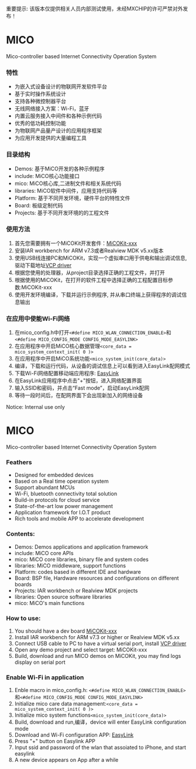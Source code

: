 重要提示: 该版本仅提供相关人员内部测试使用，未经MXCHIP的许可严禁对外发布！

MICO
====

Mico-controller based Internet Connectivity Operation System


### 特性
* 为嵌入式设备设计的物联网开发软件平台
* 基于实时操作系统设计
* 支持各种微控制器平台
* 无线网络接入方案：Wi-Fi，蓝牙
* 内置云服务接入中间件和各种示例代码
* 优秀的低功耗控制功能
* 为物联网产品量产设计的应用程序框架
* 为应用开发提供的大量编程工具

### 目录结构
* Demos: 基于MiCO开发的各种示例程序
* include: MiCO核心功能接口
* mico: MiCO核心库,二进制文件和相关系统代码
* libraries: MiCO软件中间件，应用支持代码等
* Platform: 基于不同开发环境，硬件平台的特性文件
* Board: 板级定制代码
* Projects: 基于不同开发环境的的工程文件

### 使用方法
1. 首先您需要拥有一个MiCOKit开发套件：[MiCOKit-xxx](http://mico.io/wiki/doku.php?id=micokit_overview)<br />
2. 安装IAR workbench for ARM v7.3或者Realview MDK v5.xx版本
3. 使用USB线连接PC和MiCOKit，实现一个虚拟串口用于供电和输出调试信息, 驱动下载地址[VCP driver](http://www.ftdichip.com/Drivers/VCP.htm) 
4. 根据您使用的处理器，从project目录选择正确的工程文件，并打开
5. 根据使用的MiCOKit，在打开的软件工程中选择正确的工程配置目标参数:MiCOKit-xxx
6. 使用开发环境编译，下载并运行示例程序, 并从串口终端上获得程序的调试信息输出

### 在应用中使能Wi-Fi网络
1. 在mico_config.h中打开`<#define MICO_WLAN_CONNECTION_ENABLE>`和`<#define MICO_CONFIG_MODE CONFIG_MODE_EASYLINK>`
2. 在应用程序中开启MiCO核心数据管理`<core_data = mico_system_context_init( 0 )>`
3. 在应用程序中开启MiCO系统功能`<mico_system_init(core_data)>`
4. 编译，下载和运行代码，从设备的调试信息上可以看到进入EasyLink配网模式
5. 下载Wi-Fi网络配置移动端应用程序: [EasyLink](http://mico.io/wiki/doku.php?id=micoappdownload)
6. 在EasyLink应用程序中点击"+"按钮，进入网络配置界面
7. 输入SSID和密码，并点击“Fast mode”，启动EasyLink配网
8. 等待一段时间后，在配网界面下会出现新加入的网络设备

Notice: Internal use only


MICO
====
Mico-controller based Internet Connectivity Operation System


### Feathers
* Designed for embedded devices
* Based on a Real time operation system
* Support abundant MCUs
* Wi-Fi, bluetooth connectivity total solution
* Build-in protocols for cloud service
* State-of-the-art low power management
* Application framework for I.O.T product
* Rich tools and mobile APP to accelerate development

### Contents:
* Demos: Demos applications and application framework
* include: MiCO core APIs
* mico: MiCO core libraries, binary file and system codes
* libraries: MiCO middleware, support functions
* Platform: codes based in different IDE and hardware
* Board: BSP file, Hardware resources and configurations on different boards
* Projects: IAR workbench or Realview MDK projects
* libraries: Open source software libraries
* mico: MiCO's main functions

### How to use:
1. You should have a dev board [MiCOKit-xxx](http://mico.io/wiki/doku.php?id=micokit_overview)
2. Install IAR workbench for ARM v7.3 or higher or Realview MDK v5.xx
3. Connect USB cable to PC to have a virtual serial port, install [VCP driver](http://www.ftdichip.com/Drivers/VCP.htm) 
4. Open any demo project and select target: MiCOKit-xxx
5. Build, download and run MICO demos on MiCOKit, you may find logs display on serial port

### Enable Wi-Fi in application
1. Enble macro in mico_config.h: `<#define MICO_WLAN_CONNECTION_ENABLE>`和`<#define MICO_CONFIG_MODE CONFIG_MODE_EASYLINK>`
2. Initialize mico care data management:`<core_data = mico_system_context_init( 0 )>`
3. Initialize mico system functions`<mico_system_init(core_data)>`
4. Build, download and run,编译，device will enter EasyLink configuration mode
5. Download and Wi-Fi configuration APP: [EasyLink](http://mico.io/wiki/doku.php?id=micoappdownload)
6. Press "+" button on Easylink APP
7. Input ssid and password of the wlan that assoiated to iPhone, and start easylink
8. A new device appears on App after a while

